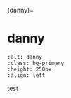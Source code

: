 <head>
  <meta charset="UTF-8">
  <meta name="description" content="danny">
  <meta name="keywords" content="blog, contributor, blog author">
</head>

(danny)=

# danny

```{image} ./data/danny.jpg
:alt: danny
:class: bg-primary
:height: 250px
:align: left
```

test
